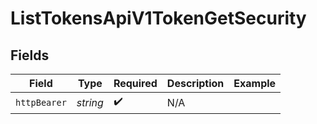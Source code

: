 # ListTokensApiV1TokenGetSecurity


## Fields

| Field              | Type               | Required           | Description        | Example            |
| ------------------ | ------------------ | ------------------ | ------------------ | ------------------ |
| `httpBearer`       | *string*           | :heavy_check_mark: | N/A                |                    |